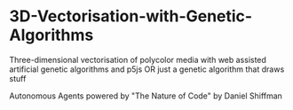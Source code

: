 # 3D-Vectorisation-with-Genetic-Algorithms
Three-dimensional vectorisation of polycolor media with web assisted artificial genetic algorithms and p5js OR just a genetic algorithm that draws stuff

Autonomous Agents powered by "The Nature of Code" by Daniel Shiffman
